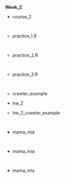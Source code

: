 <p><b>Week_2</b></p>
  <p><ul type="disc"><li>course_2</li></ul></p>
    &nbsp;<p><ul type="circle"><li>practice_1.R</li></ul>
    &nbsp;<ul type="circle"><li>practice_2.R</li></ul>
    &nbsp;<ul type="circle"><li>practice_3.R</li></ul>
    &nbsp;<ul type="circle"><li>crawler_example</li></ul></p>

<p><ul type="disc"><li>hw_2</li></ul></p>
  <p><ul type="circle"><li>hw_2_crawler_example</li></ul></p>
    &nbsp;<p><ul type="square"><li>mama_mia</li></ul>
    &nbsp;<ul type="square"><li>mama_mia</li></ul>
    &nbsp;<ul type="square"><li>mama_mia</li></ul></p>
